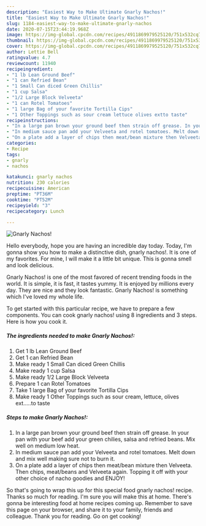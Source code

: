 ```yaml
---
description: "Easiest Way to Make Ultimate Gnarly Nachos!"
title: "Easiest Way to Make Ultimate Gnarly Nachos!"
slug: 1184-easiest-way-to-make-ultimate-gnarly-nachos
date: 2020-07-15T23:44:19.968Z
image: https://img-global.cpcdn.com/recipes/4911869979525120/751x532cq70/gnarly-nachos-recipe-main-photo.jpg
thumbnail: https://img-global.cpcdn.com/recipes/4911869979525120/751x532cq70/gnarly-nachos-recipe-main-photo.jpg
cover: https://img-global.cpcdn.com/recipes/4911869979525120/751x532cq70/gnarly-nachos-recipe-main-photo.jpg
author: Lettie Bell
ratingvalue: 4.7
reviewcount: 11940
recipeingredient:
- "1 lb Lean Ground Beef"
- "1 can Refried Bean"
- "1 Small Can diced Green Chillis"
- "1 cup Salsa"
- "1/2 Large Block Velveeta"
- "1 can Rotel Tomatoes"
- "1 large Bag of your favorite Tortilla Cips"
- "1 Other Toppings such as sour cream lettuce olives extto taste"
recipeinstructions:
- "In a large pan brown your ground beef then strain off grease. In your pan with your beef add your green chilies, salsa and refried beans. Mix well on medium low heat."
- "In medium sauce pan add your Velveeta and rotel tomatoes. Melt down and mix well making sure not to burn it."
- "On a plate add a layer of chips then meat/bean mixture then Velveeta. Then chips, meat/beans and Velveeta again. Topping it off with your other choice of nacho goodies and ENJOY!"
categories:
- Recipe
tags:
- gnarly
- nachos

katakunci: gnarly nachos 
nutrition: 230 calories
recipecuisine: American
preptime: "PT36M"
cooktime: "PT52M"
recipeyield: "3"
recipecategory: Lunch

---
```



![Gnarly Nachos!](https://img-global.cpcdn.com/recipes/4911869979525120/751x532cq70/gnarly-nachos-recipe-main-photo.jpg)

Hello everybody, hope you are having an incredible day today. Today, I'm gonna show you how to make a distinctive dish, gnarly nachos!. It is one of my favorites. For mine, I will make it a little bit unique. This is gonna smell and look delicious.



Gnarly Nachos! is one of the most favored of recent trending foods in the world. It is simple, it is fast, it tastes yummy. It is enjoyed by millions every day. They are nice and they look fantastic. Gnarly Nachos! is something which I've loved my whole life.


To get started with this particular recipe, we have to prepare a few components. You can cook gnarly nachos! using 8 ingredients and 3 steps. Here is how you cook it.

<!--inarticleads1-->

##### The ingredients needed to make Gnarly Nachos!:

1. Get 1 lb Lean Ground Beef
1. Get 1 can Refried Bean
1. Make ready 1 Small Can diced Green Chillis
1. Make ready 1 cup Salsa
1. Make ready 1/2 Large Block Velveeta
1. Prepare 1 can Rotel Tomatoes
1. Take 1 large Bag of your favorite Tortilla Cips
1. Make ready 1 Other Toppings such as sour cream, lettuce, olives ext.....to taste




<!--inarticleads2-->

##### Steps to make Gnarly Nachos!:

1. In a large pan brown your ground beef then strain off grease. In your pan with your beef add your green chilies, salsa and refried beans. Mix well on medium low heat.
1. In medium sauce pan add your Velveeta and rotel tomatoes. Melt down and mix well making sure not to burn it.
1. On a plate add a layer of chips then meat/bean mixture then Velveeta. Then chips, meat/beans and Velveeta again. Topping it off with your other choice of nacho goodies and ENJOY!




So that's going to wrap this up for this special food gnarly nachos! recipe. Thanks so much for reading. I'm sure you will make this at home. There's gonna be interesting food at home recipes coming up. Remember to save this page on your browser, and share it to your family, friends and colleague. Thank you for reading. Go on get cooking!
